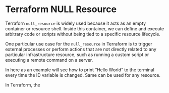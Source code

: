 # Terraform NULL Resource
Terraforn `null_resource` is widely used because it acts as an empty container or resource shell. 
Inside this container, we can define and execute arbitrary code or scripts without being tied to a specific resource lifecycle.

One particular use case for the `null_resource` in Terraform is to trigger external processes or perform actions that are not directly related to any particular infrastructure resource, such as running a custom script or executing a remote command on a server.

In here as an example will see how to print “Hello World” to the terminal every time the ID variable is changed.
Same can be used for any resource.

In Terraform, the 